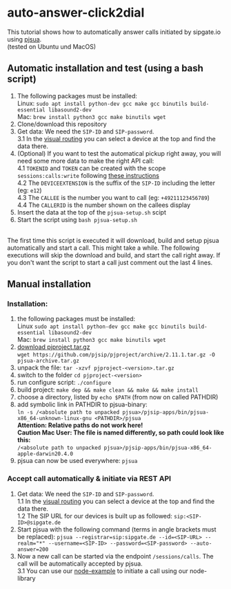 # auto-answer-click2dial
This tutorial shows how to automatically answer calls initiated by sipgate.io using [pjsua](https://www.pjsip.org/pjsua.htm).<br>
(tested on Ubuntu und MacOS)

## Automatic installation and test (using a bash script)
1. The following packages must be installed:<br>
Linux: `sudo apt install python-dev gcc make gcc binutils build-essential libasound2-dev` <br>
Mac: `brew install python3 gcc make binutils wget`
2. Clone/download this repository
3. Get data: We need the `SIP-ID` and `SIP-password`. <br>
3.1 In the [visual routing](https://app.sipgate.com/routing) you can select a device at the top and find the data there.<br>
4. (Optional) If you want to test the automatical pickup right away, you will need some more data to make the right API call:<br>
4.1 `TOKENID` and `TOKEN` can be created with the scope `sessions:calls:write` following [these instructions](https://www.sipgate.io/rest-api/authentication)<br>
4.2 The `DEVICEEXTENSION` is the suffix of the `SIP-ID` including the letter (eg: `e12`)<br>
4.3 The `CALLEE` is the number you want to call (eg: `+49211123456789`) <br>
4.4 The `CALLERID` is the number shown on the callees display
5. Insert the data at the top of the `pjsua-setup.sh` scipt
6. Start the script using `bash pjsua-setup.sh`
<br>
The first time this script is executed it will download, build and setup pjsua automatically and start a call. This might take a while. The following executions will skip the download and build, and start the call right away. If you don't want the script to start a call just comment out the last 4 lines.

## Manual installation 
### Installation:
1. the following packages must be installed:<br>
Linux `sudo apt install python-dev gcc make gcc binutils build-essential libasound2-dev`<br>
Mac: `brew install python3 gcc make binutils wget`
2. [download pjproject.tar.gz](https://www.pjsip.org/download.htm) <br>
`wget https://github.com/pjsip/pjproject/archive/2.11.1.tar.gz -O pjsua-archive.tar.gz`
3. unpack the file: `tar -xzvf pjproject-<version>.tar.gz`
4. switch to the folder `cd pjproject-<version>`
5. run configure script: `./configure`
6. build project: `make dep && make clean && make && make install`
7. choose a directory, listed by `echo $PATH` (from now on called PATHDIR)
8. add symbolic link in PATHDIR to pjsua-binary:<br>
 `ln -s /<absolute path to unpacked pjsua>/pjsip-apps/bin/pjsua-x86_64-unknown-linux-gnu <PATHDIR>/pjsua`<br>
**Attention: Relative paths do not work here! <br>
Caution Mac User: The file is named differently, so path could look like this:** <br> `/<absolute path to unpacked pjsua>/pjsip-apps/bin/pjsua-x86_64-apple-darwin20.4.0`
9. pjsua can now be used everywhere: `pjsua`

### Accept call automatically & initiate via REST API
1. Get data: We need the `SIP-ID` and `SIP-password`. <br>
1.1 In the [visual routing](https://app.sipgate.com/routing) you can select a device at the top and find the data there.<br>
1.2 The SIP URL for our devices is built up as followed: `sip:<SIP-ID>@sipgate.de`
2. Start pjsua with the following command (terms in angle brackets must be replaced): `pjsua --registrar=sip:sipgate.de --id=<SIP-URL> --realm="*" --username=<SIP-ID> --password=<SIP-password> --auto-answer=200`
3. Now a new call can be started via the endpoint `/sessions/calls`. The call will be automatically accepted by pjsua.<br>
3.1 You can use our [node-example](https://github.com/sipgate-io/sipgateio-node-examples/#performing-a-call) to initiate a call using our node-library  

